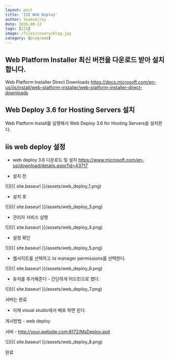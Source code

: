 ```yaml
---
layout: post
title: 'IIS Web Deploy' 
author: teamsmiley 
date: 2016-08-12
tags: [IIS]
image: /files/covers/blog.jpg
category: {programe}
---
```


## Web Platform Installer 최신 버전을 다운로드 받아 설치합니다.

Web Platform Installer Direct Downloads <https://docs.microsoft.com/en-us/iis/install/web-platform-installer/web-platform-installer-direct-downloads>

## Web Deploy 3.6 for Hosting Servers 설치 

Web Platform Install를 실행해서 Web Deploy 3.6 for Hosting Servers을 설치한다. 

## iis web deploy  설정 

* web deploy 3.6 다운로드 및 설치 <https://www.microsoft.com/en-us/download/details.aspx?id=43717>

* 설치 전 

![]({{ site.baseurl }}/assets/web_deploy_1.png)

* 설치 후 

![]({{ site.baseurl }}/assets/web_deploy_3.png)

* 관리자 서비스 실행 

![]({{ site.baseurl }}/assets/web_deploy_4.png)

* 설정 확인 

![]({{ site.baseurl }}/assets/web_deploy_5.png)

* 웹사이트를 선택하고 iis manager permissions를 선택한다. 

![]({{ site.baseurl }}/assets/web_deploy_6.png)

* 유저를 추가해준다  - 간단하게 어드민으로 했다.

![]({{ site.baseurl }}/assets/web_deploy_7.png)

서버는 완료 

* 이제 visual studio에서 배포 하면 된다.

게시방법 - web deploy

서버 - http://your.website.com:8172/MsDeploy.axd

![]({{ site.baseurl }}/assets/web_deploy_8.png)

완료

